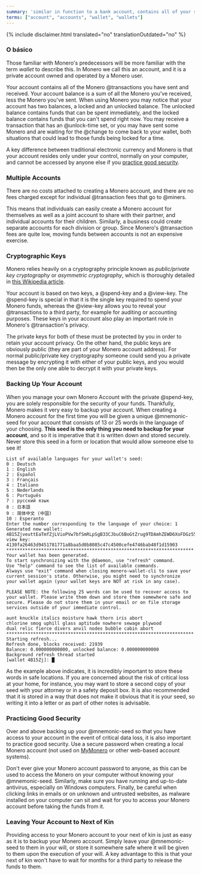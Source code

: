 ```yaml
---
summary: 'similar in function to a bank account, contains all of your sent and received transactions'
terms: ["account", "accounts", "wallet", "wallets"]
---
```


{% include disclaimer.html translated="no" translationOutdated="no" %}

### O básico

Those familiar with Monero's predecessors will be more familiar with the
term *wallet* to describe this. In Monero we call this an account, and it is
a private account owned and operated by a Monero user.

Your account contains all of the Monero @transactions you have sent and
received. Your account balance is a sum of all the Monero you've received,
less the Monero you've sent. When using Monero you may notice that your
account has two balances, a locked and an unlocked balance. The unlocked
balance contains funds that can be spent immediately, and the locked balance
contains funds that you can't spend right now. You may receive a transaction
that has an @unlock-time set, or you may have sent some Monero and are
waiting for the @change to come back to your wallet, both situations that
could lead to those funds being locked for a time.

A key difference between traditional electronic currency and Monero is that
your account resides only under your control, normally on your computer, and
cannot be accessed by anyone else if you [practice good
security](#practicing-good-security).

### Multiple Accounts

There are no costs attached to creating a Monero account, and there are no
fees charged except for individual @transaction fees that go to @miners.

This means that individuals can easily create a Monero account for
themselves as well as a joint account to share with their partner, and
individual accounts for their children. Similarly, a business could create
separate accounts for each division or group. Since Monero's @transaction
fees are quite low, moving funds between accounts is not an expensive
exercise.

### Cryptographic Keys

Monero relies heavily on a cryptography principle known as *public/private
key cryptography* or *asymmetric cryptography*, which is thoroughly detailed
in [this Wikipedia
article](https://en.wikipedia.org/wiki/Public-key_cryptography).

Your account is based on two keys, a @spend-key and a @view-key. The
@spend-key is special in that it is the single key required to spend your
Monero funds, whereas the @view-key allows you to reveal your @transactions
to a third party, for example for auditing or accounting purposes. These
keys in your account also play an important role in Monero's @transaction's
privacy.

The private keys for both of these must be protected by you in order to
retain your account privacy. On the other hand, the public keys are
obviously public (they are part of your Monero account address). For normal
public/private key cryptography someone could send you a private message by
encrypting it with either of your public keys, and you would then be the
only one able to decrypt it with your private keys.

### Backing Up Your Account

When you manage your own Monero Account with the private @spend-key, you are
solely responsible for the security of your funds. Thankfully, Monero makes
it very easy to backup your account. When creating a Monero account for the
first time you will be given a unique @mnemonic-seed for your account that
consists of 13 or 25 words in the language of your choosing. **This seed is
the only thing you need to backup for your account**, and so it is
imperative that it is written down and stored securely.  Never store this
seed in a form or location that would allow someone else to see it!

```
List of available languages for your wallet's seed:
0 : Deutsch
1 : English
2 : Español
3 : Français
4 : Italiano
5 : Nederlands
6 : Português
7 : русский язык
8 : 日本語
9 : 简体中文 (中国)
10 : Esperanto
Enter the number corresponding to the language of your choice: 1
Generated new wallet: 4B15ZjveuttEaTmfZjLVioPVw7bfSmRLpSgB33CJbuC6BoGtZrug9TDAmhZEWD6XoFDGz55bgzisT9Dnv61sbsA6Sa47TYu
view key: 4130fa26463d9451781771a8baa5d0b8085c47c4500cefe4746bab48f1d15903
**********************************************************************
Your wallet has been generated.
To start synchronizing with the @daemon, use "refresh" command.
Use "help" command to see the list of available commands.
Always use "exit" command when closing monero-wallet-cli to save your
current session's state. Otherwise, you might need to synchronize
your wallet again (your wallet keys are NOT at risk in any case).

PLEASE NOTE: the following 25 words can be used to recover access to your wallet. Please write them down and store them somewhere safe and secure. Please do not store them in your email or on file storage services outside of your immediate control.

aunt knuckle italics moisture hawk thorn iris abort
chlorine smog uphill glass aptitude nowhere sewage plywood
dual relic fierce divers anvil nodes bubble cabin abort
**********************************************************************
Starting refresh...
Refresh done, blocks received: 21939                            
Balance: 0.000000000000, unlocked balance: 0.000000000000
Background refresh thread started
[wallet 4B15Zj]: █
```

As the example above indicates, it is incredibly important to store these
words in safe locations. If you are concerned about the risk of critical
loss at your home, for instance, you may want to store a second copy of your
seed with your attorney or in a safety deposit box. It is also recommended
that it is stored in a way that does not make it obvious that it is your
seed, so writing it into a letter or as part of other notes is advisable.

### Practicing Good Security

Over and above backing up your @mnemonic-seed so that you have access to
your account in the event of critical data loss, it is also important to
practice good security. Use a secure password when creating a local Monero
account (not used on [MyMonero](https://mymonero.com) or other web-based
account systems).

Don't ever give your Monero account password to anyone, as this can be used
to access the Monero on your computer without knowing your
@mnemonic-seed. Similarly, make sure you have running and up-to-date
antivirus, especially on Windows computers. Finally, be careful when
clicking links in emails or on unknown and untrusted websites, as malware
installed on your computer can sit and wait for you to access your Monero
account before taking the funds from it.

### Leaving Your Account to Next of Kin

Providing access to your Monero account to your next of kin is just as easy
as it is to backup your Monero account. Simply leave your @mnemonic-seed to
them in your will, or store it somewhere safe where it will be given to them
upon the execution of your will. A key advantage to this is that your next
of kin won't have to wait for months for a third party to release the funds
to them.
